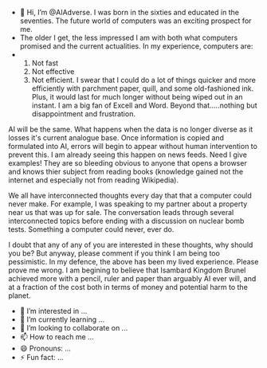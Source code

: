 - 👋 Hi, I’m @AIAdverse. I was born in the sixties and educated in the seventies. The future world of computers was an exciting prospect for me.
- The older I get, the less impressed I am with both what computers promised and the current actualities. In my experience, computers are:
- 1) Not fast
  2) Not effective
  3) Not efficient.
I swear that I could do a lot of things quicker and more efficiently with parchment paper, quill, and some old-fashioned ink. Plus, it would last for much longer without being wiped out in an instant.
I am a big fan of Excell and Word. Beyond that.....nothing but disappointment and frustration.

AI will be the same. What happens when the data is no longer diverse as it losses it's current analogue base. 
Once information is copied and formulated into AI, errors will begin to appear without human intervention to prevent this. 
I am already seeing this happen on news feeds. Need I give examples! They are so bleeding obvious to anyone that opens a browser and knows thier subject from reading books (knowledge gained not the internet and especially not from reading Wikipedia).

We all have interconnected thoughts every day that that a computer could never make.
For example, I was speaking to my partner about a property near us that was up for sale. 
The conversation leads through several interconnected topics before ending with a discussion on nuclear bomb tests.
Something a computer could never, ever do.

I doubt that any of any of you are interested in these thoughts, why should you be? But anyway, please comment if you think I am being too pessimistic. 
In my defence, the above has been my lived experience. Please prove me wrong. 
I am begining to believe that Isambard Kingdom Brunel achieved more with a pencil, ruler and paper than arguably AI ever will, and at a fraction of the cost both in terms of money and potential harm to the planet.

- 👀 I’m interested in ...
- 🌱 I’m currently learning ...
- 💞️ I’m looking to collaborate on ...
- 📫 How to reach me ...
- 😄 Pronouns: ...
- ⚡ Fun fact: ...

<!---
AIAdverse/AIAdverse is a ✨ special ✨ repository because its `README.md` (this file) appears on your GitHub profile.
You can click the Preview link to take a look at your changes.
--->

